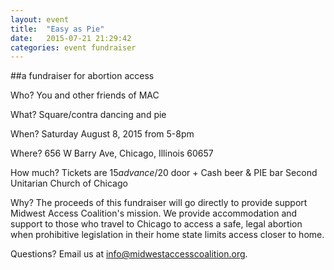 ```yaml
---
layout: event
title:  "Easy as Pie"
date:   2015-07-21 21:29:42
categories: event fundraiser
---
```


##a fundraiser for abortion access

Who? You and other friends of MAC

What? Square/contra dancing and pie

When? Saturday August 8, 2015 from 5-8pm

Where? 656 W Barry Ave, Chicago, Illinois 60657

How much? Tickets are $15 advance/$20 door + Cash beer & PIE bar
Second Unitarian Church of Chicago

Why? The proceeds of this fundraiser will go directly to provide support Midwest Access Coalition's mission. We provide accommodation and support to those who travel to Chicago to access a safe, legal abortion when prohibitive legislation in their home state limits access closer to home.

Questions? Email us at info@midwestaccesscoalition.org.
